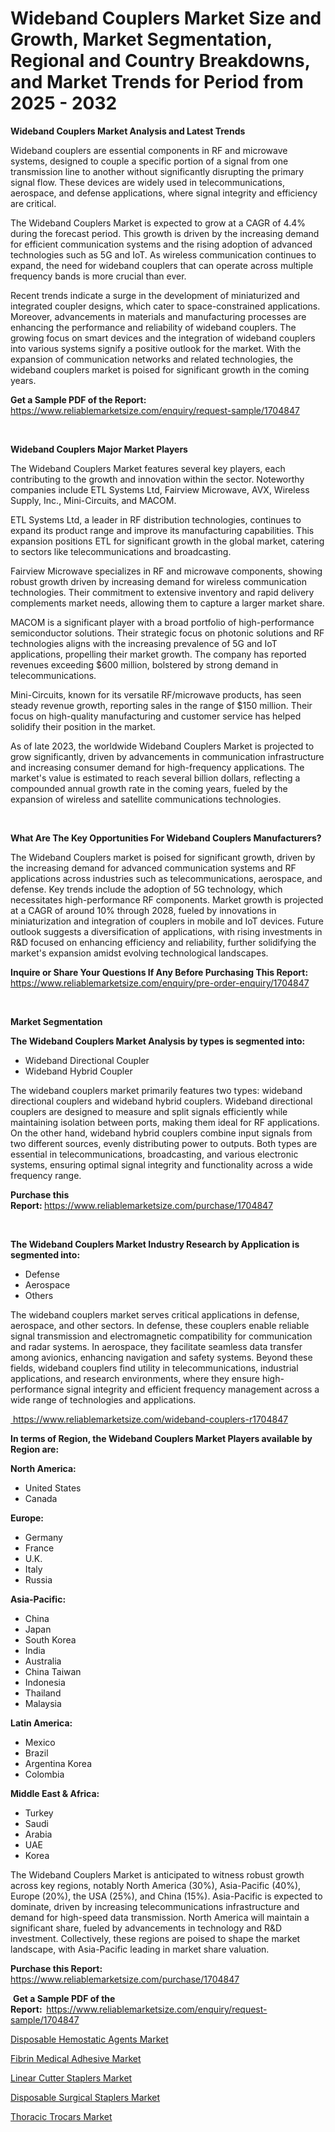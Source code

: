 <p><h1>Wideband Couplers Market Size and Growth, Market Segmentation, Regional and Country Breakdowns, and Market Trends for Period from 2025 -  2032</h1></p><p><strong>Wideband Couplers Market Analysis and Latest Trends</strong></p>
<p><p>Wideband couplers are essential components in RF and microwave systems, designed to couple a specific portion of a signal from one transmission line to another without significantly disrupting the primary signal flow. These devices are widely used in telecommunications, aerospace, and defense applications, where signal integrity and efficiency are critical.</p><p>The Wideband Couplers Market is expected to grow at a CAGR of 4.4% during the forecast period. This growth is driven by the increasing demand for efficient communication systems and the rising adoption of advanced technologies such as 5G and IoT. As wireless communication continues to expand, the need for wideband couplers that can operate across multiple frequency bands is more crucial than ever.</p><p>Recent trends indicate a surge in the development of miniaturized and integrated coupler designs, which cater to space-constrained applications. Moreover, advancements in materials and manufacturing processes are enhancing the performance and reliability of wideband couplers. The growing focus on smart devices and the integration of wideband couplers into various systems signify a positive outlook for the market. With the expansion of communication networks and related technologies, the wideband couplers market is poised for significant growth in the coming years.</p></p>
<p><strong>Get a Sample PDF of the Report:&nbsp;</strong> <a href="https://www.reliablemarketsize.com/enquiry/request-sample/1704847?utm_campaign=1901&utm_medium=2&utm_source=Github&utm_content=ia&utm_term=27032025&utm_id=wideband-couplers">https://www.reliablemarketsize.com/enquiry/request-sample/1704847</a></p>
<p>&nbsp;</p>
<p><strong>Wideband Couplers Major Market Players</strong></p>
<p><p>The Wideband Couplers Market features several key players, each contributing to the growth and innovation within the sector. Noteworthy companies include ETL Systems Ltd, Fairview Microwave, AVX, Wireless Supply, Inc., Mini-Circuits, and MACOM.</p><p>ETL Systems Ltd, a leader in RF distribution technologies, continues to expand its product range and improve its manufacturing capabilities. This expansion positions ETL for significant growth in the global market, catering to sectors like telecommunications and broadcasting.</p><p>Fairview Microwave specializes in RF and microwave components, showing robust growth driven by increasing demand for wireless communication technologies. Their commitment to extensive inventory and rapid delivery complements market needs, allowing them to capture a larger market share.</p><p>MACOM is a significant player with a broad portfolio of high-performance semiconductor solutions. Their strategic focus on photonic solutions and RF technologies aligns with the increasing prevalence of 5G and IoT applications, propelling their market growth. The company has reported revenues exceeding $600 million, bolstered by strong demand in telecommunications.</p><p>Mini-Circuits, known for its versatile RF/microwave products, has seen steady revenue growth, reporting sales in the range of $150 million. Their focus on high-quality manufacturing and customer service has helped solidify their position in the market.</p><p>As of late 2023, the worldwide Wideband Couplers Market is projected to grow significantly, driven by advancements in communication infrastructure and increasing consumer demand for high-frequency applications. The market's value is estimated to reach several billion dollars, reflecting a compounded annual growth rate in the coming years, fueled by the expansion of wireless and satellite communications technologies.</p></p>
<p>&nbsp;</p>
<p><strong>What Are The Key Opportunities For Wideband Couplers Manufacturers?</strong></p>
<p><p>The Wideband Couplers market is poised for significant growth, driven by the increasing demand for advanced communication systems and RF applications across industries such as telecommunications, aerospace, and defense. Key trends include the adoption of 5G technology, which necessitates high-performance RF components. Market growth is projected at a CAGR of around 10% through 2028, fueled by innovations in miniaturization and integration of couplers in mobile and IoT devices. Future outlook suggests a diversification of applications, with rising investments in R&D focused on enhancing efficiency and reliability, further solidifying the market's expansion amidst evolving technological landscapes.</p></p>
<p><strong>Inquire or Share Your Questions If Any Before Purchasing This Report:</strong> <a href="https://www.reliablemarketsize.com/enquiry/pre-order-enquiry/1704847?utm_campaign=1901&utm_medium=2&utm_source=Github&utm_content=ia&utm_term=27032025&utm_id=wideband-couplers">https://www.reliablemarketsize.com/enquiry/pre-order-enquiry/1704847</a></p>
<p>&nbsp;</p>
<p><strong>Market Segmentation</strong></p>
<p><strong>The Wideband Couplers Market Analysis by types is segmented into:</strong></p>
<p><ul><li>Wideband Directional Coupler</li><li>Wideband Hybrid Coupler</li></ul></p>
<p><p>The wideband couplers market primarily features two types: wideband directional couplers and wideband hybrid couplers. Wideband directional couplers are designed to measure and split signals efficiently while maintaining isolation between ports, making them ideal for RF applications. On the other hand, wideband hybrid couplers combine input signals from two different sources, evenly distributing power to outputs. Both types are essential in telecommunications, broadcasting, and various electronic systems, ensuring optimal signal integrity and functionality across a wide frequency range.</p></p>
<p><strong>Purchase this Report:&nbsp;</strong><a href="https://www.reliablemarketsize.com/purchase/1704847?utm_campaign=1901&utm_medium=2&utm_source=Github&utm_content=ia&utm_term=27032025&utm_id=wideband-couplers">https://www.reliablemarketsize.com/purchase/1704847</a></p>
<p>&nbsp;</p>
<p><strong>The Wideband Couplers Market Industry Research by Application is segmented into:</strong></p>
<p><ul><li>Defense</li><li>Aerospace</li><li>Others</li></ul></p>
<p><p>The wideband couplers market serves critical applications in defense, aerospace, and other sectors. In defense, these couplers enable reliable signal transmission and electromagnetic compatibility for communication and radar systems. In aerospace, they facilitate seamless data transfer among avionics, enhancing navigation and safety systems. Beyond these fields, wideband couplers find utility in telecommunications, industrial applications, and research environments, where they ensure high-performance signal integrity and efficient frequency management across a wide range of technologies and applications.</p></p>
<p><a href="https://www.reliablemarketsize.com/wideband-couplers-r1704847?utm_campaign=1901&utm_medium=2&utm_source=Github&utm_content=ia&utm_term=27032025&utm_id=wideband-couplers">&nbsp;https://www.reliablemarketsize.com/wideband-couplers-r1704847</a></p>
<p><strong>In terms of Region, the Wideband Couplers Market Players available by Region are:</strong></p>
<p>
    <p> <strong> North America: </strong>
        <ul>
            <li>United States</li>
            <li>Canada</li>
        </ul>
        </p> 
    <p> <strong> Europe: </strong>
        <ul>
            <li>Germany</li>
            <li>France</li>
            <li>U.K.</li>
            <li>Italy</li>
            <li>Russia</li>
        </ul>
        </p> 
    <p> <strong> Asia-Pacific: </strong>
        <ul>
            <li>China</li>
            <li>Japan</li>
            <li>South Korea</li>
            <li>India</li>
            <li>Australia</li>
            <li>China Taiwan</li>
            <li>Indonesia</li>
            <li>Thailand</li>
            <li>Malaysia</li>
        </ul>
        </p> 
    <p> <strong> Latin America: </strong>
        <ul>
            <li>Mexico</li>
            <li>Brazil</li>
            <li>Argentina Korea</li>
            <li>Colombia</li>
        </ul>
        </p> 
    <p> <strong> Middle East & Africa: </strong>
        <ul>
            <li>Turkey</li>
            <li>Saudi</li>
            <li>Arabia</li>
            <li>UAE</li>
            <li>Korea</li>
        </ul>
    </p>
    </p>
<p><p>The Wideband Couplers Market is anticipated to witness robust growth across key regions, notably North America (30%), Asia-Pacific (40%), Europe (20%), the USA (25%), and China (15%). Asia-Pacific is expected to dominate, driven by increasing telecommunications infrastructure and demand for high-speed data transmission. North America will maintain a significant share, fueled by advancements in technology and R&D investment. Collectively, these regions are poised to shape the market landscape, with Asia-Pacific leading in market share valuation.</p></p>
<p><strong>Purchase this Report: </strong><a href="https://www.reliablemarketsize.com/purchase/1704847?utm_campaign=1901&utm_medium=2&utm_source=Github&utm_content=ia&utm_term=27032025&utm_id=wideband-couplers">https://www.reliablemarketsize.com/purchase/1704847</a></p>
<p>&nbsp;<strong>Get a Sample PDF of the Report:&nbsp;&nbsp;</strong><a href="https://www.reliablemarketsize.com/enquiry/request-sample/1704847?utm_campaign=1901&utm_medium=2&utm_source=Github&utm_content=ia&utm_term=27032025&utm_id=wideband-couplers">https://www.reliablemarketsize.com/enquiry/request-sample/1704847</a></p>
<p><strong></strong></p>
<p><p><a href="https://github.com/jaspartatin/Market-Research-Report-List-1/blob/main/disposable-hemostatic-agents-market.md?utm_campaign=1901&utm_medium=2&utm_source=Github&utm_content=ia&utm_term=27032025&utm_id=wideband-couplers">Disposable Hemostatic Agents Market</a></p><p><a href="https://github.com/toghojbeinta/Market-Research-Report-List-1/blob/main/fibrin-medical-adhesive-market.md?utm_campaign=1901&utm_medium=2&utm_source=Github&utm_content=ia&utm_term=27032025&utm_id=wideband-couplers">Fibrin Medical Adhesive Market</a></p><p><a href="https://github.com/kluviabolofo/Market-Research-Report-List-1/blob/main/linear-cutter-staplers-market.md?utm_campaign=1901&utm_medium=2&utm_source=Github&utm_content=ia&utm_term=27032025&utm_id=wideband-couplers">Linear Cutter Staplers Market</a></p><p><a href="https://github.com/alefermeivys/Market-Research-Report-List-1/blob/main/disposable-surgical-staplers-market.md?utm_campaign=1901&utm_medium=2&utm_source=Github&utm_content=ia&utm_term=27032025&utm_id=wideband-couplers">Disposable Surgical Staplers Market</a></p><p><a href="https://github.com/jullselai/Market-Research-Report-List-1/blob/main/thoracic-trocars-market.md?utm_campaign=1901&utm_medium=2&utm_source=Github&utm_content=ia&utm_term=27032025&utm_id=wideband-couplers">Thoracic Trocars Market</a></p></p>